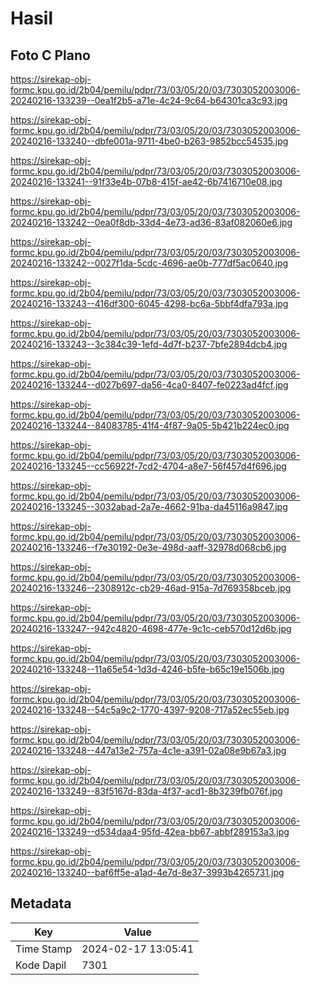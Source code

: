 # Hasil

## Foto C Plano

https://sirekap-obj-formc.kpu.go.id/2b04/pemilu/pdpr/73/03/05/20/03/7303052003006-20240216-133239--0ea1f2b5-a71e-4c24-9c64-b64301ca3c93.jpg

https://sirekap-obj-formc.kpu.go.id/2b04/pemilu/pdpr/73/03/05/20/03/7303052003006-20240216-133240--dbfe001a-9711-4be0-b263-9852bcc54535.jpg

https://sirekap-obj-formc.kpu.go.id/2b04/pemilu/pdpr/73/03/05/20/03/7303052003006-20240216-133241--91f33e4b-07b8-415f-ae42-6b7416710e08.jpg

https://sirekap-obj-formc.kpu.go.id/2b04/pemilu/pdpr/73/03/05/20/03/7303052003006-20240216-133242--0ea0f8db-33d4-4e73-ad36-83af082060e6.jpg

https://sirekap-obj-formc.kpu.go.id/2b04/pemilu/pdpr/73/03/05/20/03/7303052003006-20240216-133242--0027f1da-5cdc-4696-ae0b-777df5ac0640.jpg

https://sirekap-obj-formc.kpu.go.id/2b04/pemilu/pdpr/73/03/05/20/03/7303052003006-20240216-133243--416df300-6045-4298-bc6a-5bbf4dfa793a.jpg

https://sirekap-obj-formc.kpu.go.id/2b04/pemilu/pdpr/73/03/05/20/03/7303052003006-20240216-133243--3c384c39-1efd-4d7f-b237-7bfe2894dcb4.jpg

https://sirekap-obj-formc.kpu.go.id/2b04/pemilu/pdpr/73/03/05/20/03/7303052003006-20240216-133244--d027b697-da56-4ca0-8407-fe0223ad4fcf.jpg

https://sirekap-obj-formc.kpu.go.id/2b04/pemilu/pdpr/73/03/05/20/03/7303052003006-20240216-133244--84083785-41f4-4f87-9a05-5b421b224ec0.jpg

https://sirekap-obj-formc.kpu.go.id/2b04/pemilu/pdpr/73/03/05/20/03/7303052003006-20240216-133245--cc56922f-7cd2-4704-a8e7-56f457d4f696.jpg

https://sirekap-obj-formc.kpu.go.id/2b04/pemilu/pdpr/73/03/05/20/03/7303052003006-20240216-133245--3032abad-2a7e-4662-91ba-da45116a9847.jpg

https://sirekap-obj-formc.kpu.go.id/2b04/pemilu/pdpr/73/03/05/20/03/7303052003006-20240216-133246--f7e30192-0e3e-498d-aaff-32978d068cb6.jpg

https://sirekap-obj-formc.kpu.go.id/2b04/pemilu/pdpr/73/03/05/20/03/7303052003006-20240216-133246--2308912c-cb29-46ad-915a-7d769358bceb.jpg

https://sirekap-obj-formc.kpu.go.id/2b04/pemilu/pdpr/73/03/05/20/03/7303052003006-20240216-133247--942c4820-4698-477e-9c1c-ceb570d12d6b.jpg

https://sirekap-obj-formc.kpu.go.id/2b04/pemilu/pdpr/73/03/05/20/03/7303052003006-20240216-133248--11a65e54-1d3d-4246-b5fe-b65c19e1506b.jpg

https://sirekap-obj-formc.kpu.go.id/2b04/pemilu/pdpr/73/03/05/20/03/7303052003006-20240216-133248--54c5a9c2-1770-4397-9208-717a52ec55eb.jpg

https://sirekap-obj-formc.kpu.go.id/2b04/pemilu/pdpr/73/03/05/20/03/7303052003006-20240216-133248--447a13e2-757a-4c1e-a391-02a08e9b67a3.jpg

https://sirekap-obj-formc.kpu.go.id/2b04/pemilu/pdpr/73/03/05/20/03/7303052003006-20240216-133249--83f5167d-83da-4f37-acd1-8b3239fb076f.jpg

https://sirekap-obj-formc.kpu.go.id/2b04/pemilu/pdpr/73/03/05/20/03/7303052003006-20240216-133249--d534daa4-95fd-42ea-bb67-abbf289153a3.jpg

https://sirekap-obj-formc.kpu.go.id/2b04/pemilu/pdpr/73/03/05/20/03/7303052003006-20240216-133240--baf6ff5e-a1ad-4e7d-8e37-3993b4265731.jpg


## Metadata

| Key        | Value               |
| ---------- | ------------------- |
| Time Stamp | 2024-02-17 13:05:41 |
| Kode Dapil | 7301                |



